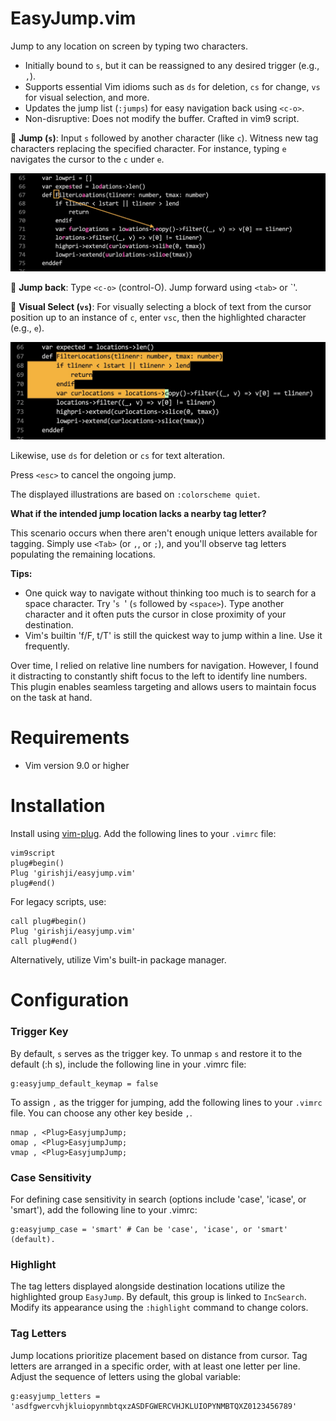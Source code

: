 # EasyJump.vim

Jump to any location on screen by typing two characters.

- Initially bound to `s`, but it can be reassigned to any desired trigger (e.g., `,`).
- Supports essential Vim idioms such as `ds` for deletion, `cs` for change, `vs` for visual selection, and more.
- Updates the jump list (`:jumps`) for easy navigation back using `<c-o>`.
- Non-disruptive: Does not modify the buffer. Crafted in vim9 script.


🚀 **Jump (`s`)**: Input `s` followed by another character (like `c`). Witness
new tag characters replacing the specified character. For instance, typing `e`
navigates the cursor to the `c` under `e`.

<img src='img/img1.jpeg' width='700'>

🚀 **Jump back**: Type `<c-o>` (control-O). Jump forward using `<tab>` or `<c-i>'.

🚀 **Visual Select (`vs`)**: For visually selecting a block of text from the
cursor position up to an instance of `c`, enter `vsc`, then the highlighted
character (e.g., `e`).

<img src='img/img2.jpeg' width='700'>

Likewise, use `ds` for deletion or `cs` for text alteration.

Press `<esc>` to cancel the ongoing jump.

The displayed illustrations are based on `:colorscheme quiet`.

**What if the intended jump location lacks a nearby tag letter?**

This scenario occurs when there aren't enough unique letters available for
tagging. Simply use `<Tab>` (or `,`, or `;`), and you'll observe tag letters
populating the remaining locations.

**Tips:**

- One quick way to navigate without thinking too much is to search for a space
  character. Try '`s `' (`s` followed by `<space>`). Type another character and
  it often puts the cursor in close proximity of your destination.
- Vim's builtin 'f/F, t/T' is still the quickest way to jump within a line. Use it
  frequently.

Over time, I relied on relative line numbers for navigation. However, I found it
distracting to constantly shift
focus to the left to identify line numbers. This plugin enables seamless
targeting and allows users to maintain focus on the task at hand.

# Requirements

- Vim version 9.0 or higher

# Installation

Install using [vim-plug](https://github.com/junegunn/vim-plug). Add the following lines to your `.vimrc` file:

```
vim9script
plug#begin()
Plug 'girishji/easyjump.vim'
plug#end()
```

For legacy scripts, use:

```
call plug#begin()
Plug 'girishji/easyjump.vim'
call plug#end()
```

Alternatively, utilize Vim's built-in package manager.

# Configuration

### Trigger Key

By default, `s` serves as the trigger key. To unmap `s` and restore it to the default (:h s),
include the following line in your .vimrc file:

```
g:easyjump_default_keymap = false
```

To assign `,` as the trigger for jumping, add the following lines to your `.vimrc`
file. You can choose any other key beside `,`.

```
nmap , <Plug>EasyjumpJump;
omap , <Plug>EasyjumpJump;
vmap , <Plug>EasyjumpJump;
```

### Case Sensitivity

For defining case sensitivity in search (options include 'case', 'icase', or
'smart'), add the following line to your .vimrc:

```
g:easyjump_case = 'smart' # Can be 'case', 'icase', or 'smart' (default).
```

### Highlight

The tag letters displayed alongside destination locations utilize the
highlighted group `EasyJump`. By default, this group is linked to `IncSearch`. Modify its
appearance using the `:highlight` command to change colors.

### Tag Letters

Jump locations prioritize placement based on distance from cursor. Tag letters are
arranged in a specific order, with at least one letter per line. Adjust the
sequence of letters using the global variable:

```
g:easyjump_letters = 'asdfgwercvhjkluiopynmbtqxzASDFGWERCVHJKLUIOPYNMBTQXZ0123456789'
```
